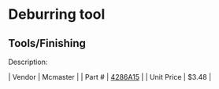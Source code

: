 # Deburring tool
## Tools/Finishing
Description: 	 

| Vendor | Mcmaster | 
| Part # | [4286A15](http://www.mcmaster.com/) | 
| Unit Price | $3.48 | 
